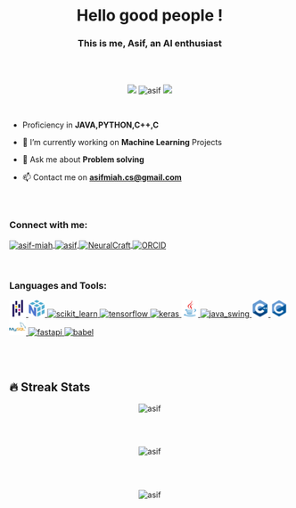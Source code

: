 
<h1 align="center">Hello good people !</h1>
<h3 align="center">This is me, Asif, an AI enthusiast </h3><br><br>
<p align="center"> <img src="https://media.giphy.com/media/iY8CRBdQXODJSCERIr/giphy.gif" width="30px"> <img src="https://komarev.com/ghpvc/?username=asif2042-dev&label=Profile%20views&color=0e75b6&style=flat" alt="asif" /> <img src="https://media.giphy.com/media/iY8CRBdQXODJSCERIr/giphy.gif" width="30px"> </p>
<br>

- Proficiency in **JAVA,PYTHON,C++,C**

- 🌱 I’m currently working on **Machine Learning** Projects 

- 💬 Ask me about **Problem solving**

- 📫 Contact me on **asifmiah.cs@gmail.com**

<br>

##

<h3 align="left">Connect with me:</h3>
<p align="left">
  <!-- LinkedIn -->
  <a href="https://www.linkedin.com/in/asif-miah-608ba9256" target="_blank">
    <img align="center" src="https://raw.githubusercontent.com/rahuldkjain/github-profile-readme-generator/master/src/images/icons/Social/linked-in-alt.svg" alt="asif-miah" height="30" width="40" />
  </a>
  <!-- Facebook -->
  <a href="https://www.facebook.com/profile.php?id=100009883032996" target="_blank">
    <img align="center" src="https://raw.githubusercontent.com/rahuldkjain/github-profile-readme-generator/master/src/images/icons/Social/facebook.svg" alt="asif" height="30" width="40" />
  </a>
  <!-- YouTube -->
  <a href="https://www.youtube.com/channel/UCM3aSkutbQADf1bRjjOHv7g" target="_blank">
    <img align="center" src="https://raw.githubusercontent.com/rahuldkjain/github-profile-readme-generator/master/src/images/icons/Social/youtube.svg" alt="NeuralCraft" height="30" width="40" />
  </a>
  <!-- ORCID -->
  <a href="https://orcid.org/0009-0001-2465-8056" target="_blank">
    <img align="center" src="https://info.orcid.org/wp-content/uploads/2019/11/orcid_16x16.png" alt="ORCID" height="30" width="30" />
  </a>
</p>

<br>

<h3 align="left">Languages and Tools:</h3>
<p align="left">
  <!-- Machine Learning & Deep Learning -->
  <a href="https://pandas.pydata.org/" target="_blank" rel="noreferrer"> 
    <img src="https://raw.githubusercontent.com/devicons/devicon/master/icons/pandas/pandas-original.svg" alt="pandas" width="30" height="30"/> 
  </a> 
  <a href="https://numpy.org/" target="_blank" rel="noreferrer"> 
    <img src="https://raw.githubusercontent.com/devicons/devicon/master/icons/numpy/numpy-original.svg" alt="numpy" width="30" height="30"/> 
  </a> 
  <a href="https://scikit-learn.org/" target="_blank" rel="noreferrer"> 
    <img src="https://upload.wikimedia.org/wikipedia/commons/0/05/Scikit_learn_logo_small.svg" alt="scikit_learn" width="30" height="30"/> 
  </a> 
  <a href="https://www.tensorflow.org" target="_blank" rel="noreferrer"> 
    <img src="https://www.vectorlogo.zone/logos/tensorflow/tensorflow-icon.svg" alt="tensorflow" width="30" height="30"/> 
  </a> 
  <a href="https://keras.io/" target="_blank" rel="noreferrer"> 
    <img src="https://upload.wikimedia.org/wikipedia/commons/a/ae/Keras_logo.svg" alt="keras" width="30" height="30"/> 
  </a> 

  <!-- Programming Languages -->
  <a href="https://www.java.com" target="_blank" rel="noreferrer"> 
    <img src="https://raw.githubusercontent.com/devicons/devicon/master/icons/java/java-original.svg" alt="java" width="30" height="30"/> 
  </a> 
  <a href="https://en.wikipedia.org/wiki/Java_Swing" target="_blank" rel="noreferrer"> 
    <img src="https://upload.wikimedia.org/wikipedia/en/3/30/Java_programming_language_logo.svg" alt="java_swing" width="30" height="30"/> 
  </a> 
  <a href="https://isocpp.org/" target="_blank" rel="noreferrer"> 
    <img src="https://raw.githubusercontent.com/devicons/devicon/master/icons/cplusplus/cplusplus-original.svg" alt="cplusplus" width="30" height="30"/> 
  </a> 
  <a href="https://www.cprogramming.com/" target="_blank" rel="noreferrer"> 
    <img src="https://raw.githubusercontent.com/devicons/devicon/master/icons/c/c-original.svg" alt="c" width="30" height="30"/> 
  </a> 

  <!-- Databases -->
  <a href="https://www.mysql.com/" target="_blank" rel="noreferrer"> 
    <img src="https://raw.githubusercontent.com/devicons/devicon/master/icons/mysql/mysql-original-wordmark.svg" alt="mysql" width="30" height="30"/> 
  </a> 

  <!-- Web Frameworks -->
  <a href="https://fastapi.tiangolo.com/" target="_blank" rel="noreferrer"> 
    <img src="https://cdn.worldvectorlogo.com/logos/fastapi-1.svg" alt="fastapi" width="30" height="30"/> 
  </a> 

  <!-- Other Tools -->
  <a href="https://www.python.org/" target="_blank" rel="noreferrer"> 
    <img src="https://res.cloudinary.com/don3n1hmm/image/upload/v1715939090/R_fu0knq.png" alt="babel" width="30" height="30"/> 
  </a> 
</p>


<br><br>

## 🔥 Streak Stats

<p align="center"><img src="https://github-readme-streak-stats.herokuapp.com/?user=asif2042&theme=dark&date_format=M%20j%5B%2C%20Y%5D&border=FF4500&ring=FF4500&currStreakNum=F1F1F1&sideNums=E2E0DE&currStreakLabel=FF4E01&sideLabels=FF5600&stroke=FF4500&fire=FE4906&dates=E5E5E5)](https://git.io/streak-stats" alt="asif" /></p>

<br>

##

<p align="center"><img src="https://github-readme-stats.vercel.app/api?username=asif2042&theme=midnight-purple&show_icons=true&include_all_commits=true&count_private=true&hide=issues" alt="asif" /></p>
<br>

##

<p align="center"><img src="https://github-readme-stats.vercel.app/api/top-langs?username=asif2042&theme=transparent&show_icons=true&include_all_commits=true&count_private=true&hide=issues" alt="asif" /></p>



